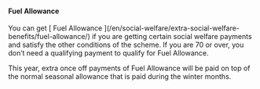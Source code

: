 ####  Fuel Allowance

You can get [ Fuel Allowance ](/en/social-welfare/extra-social-welfare-
benefits/fuel-allowance/) if you are getting certain social welfare payments
and satisfy the other conditions of the scheme. If you are 70 or over, you
don’t need a qualifying payment to qualify for Fuel Allowance.

This year, extra once off payments of Fuel Allowance will be paid on top of
the normal seasonal allowance that is paid during the winter months.
